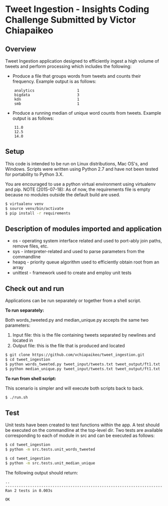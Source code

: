 Tweet Ingestion - Insights Coding Challenge Submitted by Victor Chiapaikeo
==========================================================================

## Overview

Tweet Ingestion application designed to efficiently ingest a high volume of tweets and perform processing which includes the following:

- Produce a file that groups words from tweets and counts their frequency. Example output is as follows:
```
	analytics  		    		1
	bigdata 					3
	kdn 						1
	smb 						1
```

- Produce a running median of unique word counts from tweets. Example output is as follows:
```
	11.0
	12.5
	14.0
```

## Setup

This code is intended to be run on Linux distributions, Mac OS's, and Windows. Scripts were written using Python 2.7 and have not been tested for portability to Python 3.X.

You are encouraged to use a python virtual environment using virtualenv and pip. NOTE (2015-07-18): As of now, the requirements file is empty because no modules outside the default build are used.

```sh
$ virtualenv venv
$ source venv/bin/activate
$ pip install -r requirements
```

## Description of modules imported and application

- os - operating system interface related and used to port-ably join paths, remove files, etc.
- sys - interpreter-related and used to parse parameters from the commandline
- heapq - priority queue algorithm used to efficiently obtain root from an array
- unittest - framework used to create and employ unit tests

## Check out and run

Applications can be run separately or together from a shell script.

**To run separately:**

Both words_tweeted.py and median_unique.py accepts the same two parameters:

1. Input file: this is the file containing tweets separated by newlines and located in
2. Output file: this is the file that is produced and located

```sh
$ git clone https://github.com/vchiapaikeo/tweet_ingestion.git
$ cd tweet_ingestion
$ python words_tweeted.py tweet_input/tweets.txt tweet_output/ft1.txt
$ python median_unique.py tweet_input/tweets.txt tweet_output/ft1.txt
```

**To run from shell script:**

This scenario is simpler and will execute both scripts back to back.
```sh
$ ./run.sh
```

## Test
Unit tests have been created to test functions within the app. A test should be executed on the commandline at the top-level dir. Two tests are available corresponding to each of module in src and can be executed as follows:

```sh
$ cd tweet_ingestion
$ python -m src.tests.unit_words_tweeted
```

```sh
$ cd tweet_ingestion
$ python -m src.tests.unit_median_unique
```
The following output should return:
```
..
----------------------------------------------------------------------
Ran 2 tests in 0.003s

OK

```
